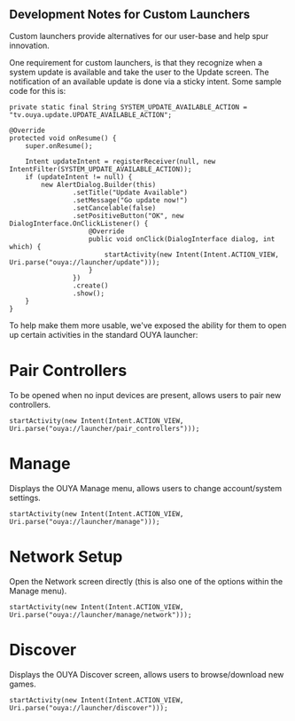 ## Development Notes for Custom Launchers

Custom launchers provide alternatives for our user-base and help spur innovation.  

One requirement for custom launchers, is that they recognize when a system update is available and take the user to the Update screen.  The notification of an available update is done via a sticky intent.  Some sample code for this is:

```
private static final String SYSTEM_UPDATE_AVAILABLE_ACTION = "tv.ouya.update.UPDATE_AVAILABLE_ACTION";

@Override
protected void onResume() {
    super.onResume();

    Intent updateIntent = registerReceiver(null, new IntentFilter(SYSTEM_UPDATE_AVAILABLE_ACTION));
    if (updateIntent != null) {
        new AlertDialog.Builder(this)
                .setTitle("Update Available")
                .setMessage("Go update now!")
                .setCancelable(false)
                .setPositiveButton("OK", new DialogInterface.OnClickListener() {
                    @Override
                    public void onClick(DialogInterface dialog, int which) {
                        startActivity(new Intent(Intent.ACTION_VIEW, Uri.parse("ouya://launcher/update")));
                    }
                })
                .create()
                .show();
    }
}
```


To help make them more usable, we've exposed the ability for them to open up certain activities in the standard OUYA launcher:

# Pair Controllers

To be opened when no input devices are present, allows users to pair new controllers.

```
startActivity(new Intent(Intent.ACTION_VIEW, Uri.parse("ouya://launcher/pair_controllers")));
```

# Manage

Displays the OUYA Manage menu, allows users to change account/system settings.

```
startActivity(new Intent(Intent.ACTION_VIEW, Uri.parse("ouya://launcher/manage")));
```

# Network Setup

Open the Network screen directly (this is also one of the options within the Manage menu).

```
startActivity(new Intent(Intent.ACTION_VIEW, Uri.parse("ouya://launcher/manage/network")));
```

# Discover

Displays the OUYA Discover screen, allows users to browse/download new games.

```
startActivity(new Intent(Intent.ACTION_VIEW, Uri.parse("ouya://launcher/discover")));
```
